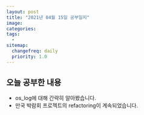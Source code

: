 ```yaml
---
layout: post
title: "2021년 04월 15일 공부일지"
image:
categories: 
tags: 
  - 
sitemap:
  changefreq: daily
  priority: 1.0
---
```


## 오늘 공부한 내용



- os_log에 대해 간략히 알아봤습니다.
- 만국 박람회 프로젝트의 refactoring이 계속되었습니다.

